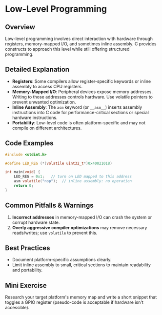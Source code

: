 # Low-Level Programming

## Overview
Low-level programming involves direct interaction with hardware through registers, memory-mapped I/O, and sometimes inline assembly. C provides constructs to approach this level while still offering structured programming.

## Detailed Explanation
- **Registers**: Some compilers allow register-specific keywords or inline assembly to access CPU registers.
- **Memory-Mapped I/O**: Peripheral devices expose memory addresses. Writing to those addresses controls hardware. Use volatile pointers to prevent unwanted optimization.
- **Inline Assembly**: The `asm` keyword (or `__asm__`) inserts assembly instructions into C code for performance-critical sections or special hardware instructions.
- **Portability**: Low-level code is often platform-specific and may not compile on different architectures.

## Code Examples
```c
#include <stdint.h>

#define LED_REG (*(volatile uint32_t*)0x40021018)

int main(void) {
    LED_REG = 0x1;   // turn on LED mapped to this address
    asm volatile("nop");  // inline assembly: no operation
    return 0;
}
```

## Common Pitfalls & Warnings
1. **Incorrect addresses** in memory-mapped I/O can crash the system or corrupt hardware state.
2. **Overly aggressive compiler optimizations** may remove necessary reads/writes; use `volatile` to prevent this.

## Best Practices
- Document platform-specific assumptions clearly.
- Limit inline assembly to small, critical sections to maintain readability and portability.

## Mini Exercise
Research your target platform's memory map and write a short snippet that toggles a GPIO register (pseudo-code is acceptable if hardware isn't accessible).
